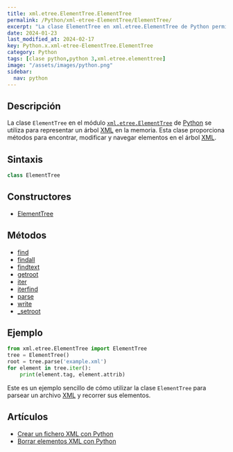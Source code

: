 ```yaml
---
title: xml.etree.ElementTree.ElementTree
permalink: /Python/xml-etree-ElementTree/ElementTree/
excerpt: "La clase ElementTree en xml.etree.ElementTree de Python permite manipular árboles XML en memoria."
date: 2024-01-23
last_modified_at: 2024-02-17
key: Python.x.xml-etree-ElementTree.ElementTree
category: Python
tags: [clase python,python 3,xml.etree.elementtree]
image: "/assets/images/python.png"
sidebar:
  nav: python
---
```


## Descripción


La clase `ElementTree` en el módulo [`xml.etree.ElementTree`](https://www.w3api.com/Python/xml-etree-ElementTree/) de [Python](https://www.manualweb.net/python/) se utiliza para representar un árbol [XML](https://www.manualweb.net/xml/) en la memoria. Esta clase proporciona métodos para encontrar, modificar y navegar elementos en el árbol [XML](https://www.manualweb.net/xml/).


## Sintaxis


```python
class ElementTree
```


## Constructores

- [ElementTree](https://www.w3api.com/Python/xml-etree-ElementTree/ElementTree/ElementTree/)

## Métodos

- [find](https://www.w3api.com/Python/xml-etree-ElementTree/ElementTree/find/)
- [findall](https://www.w3api.com/Python/xml-etree-ElementTree/ElementTree/findall/)
- [findtext](https://www.w3api.com/Python/xml-etree-ElementTree/ElementTree/findtext/)
- [getroot](https://www.w3api.com/Python/xml-etree-ElementTree/ElementTree/getroot/)
- [iter](https://www.w3api.com/Python/xml-etree-ElementTree/ElementTree/iter/)
- [iterfind](https://www.w3api.com/Python/xml-etree-ElementTree/ElementTree/iterfind/)
- [parse](https://www.w3api.com/Python/xml-etree-ElementTree/ElementTree/parse/)
- [write](https://www.w3api.com/Python/xml-etree-ElementTree/ElementTree/write/)
- [_setroot](https://www.w3api.com/Python/xml-etree-ElementTree/ElementTree/_setroot/)

## Ejemplo


```python
from xml.etree.ElementTree import ElementTree
tree = ElementTree()
root = tree.parse('example.xml')
for element in tree.iter():
    print(element.tag, element.attrib)

```


Este es un ejemplo sencillo de cómo utilizar la clase `ElementTree` para parsear un archivo [XML](https://www.manualweb.net/xml/) y recorrer sus elementos.


## Artículos

- [Crear un fichero XML con Python](https://lineadecodigo.com/python/crear-un-fichero-xml-con-python/)
- [Borrar elementos XML con Python](http://lineadecodigo.com/python/borrar-elementos-xml-con-python/)

